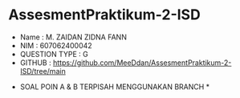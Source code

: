 # AssesmentPraktikum-2-ISD #

- Name : M. ZAIDAN ZIDNA FANN
- NIM  : 607062400042
- QUESTION TYPE : G
- GITHUB  : https://github.com/MeeDdan/AssesmentPraktikum-2-ISD/tree/main



 * SOAL POIN A & B TERPISAH MENGGUNAKAN BRANCH *